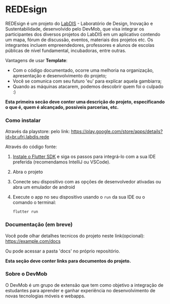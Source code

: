 # REDEsign
 
  REDEsign é um projeto do [LabDIS](http://lidis.ufrj.br/) - Laboratório de Design, Inovação e Sustentabilidade, desenvolvido pelo DevMob, que visa integrar os participantes dos diversos projetos do LabDIS em um aplicativo contendo um mapa, fórum de discussão, eventos, materiais dos projetos etc. Os integrantes incluem empreendedores, professores e alunos de escolas públicas de nível fundamental, incubadoras, entre outras. 
	
  Vantagens de usar **Template**:
  * Com o código documentado, ocorre uma melhoria na organização, apresentação e desenvolvimento do projeto;
  * Você se comunica com seu futuro 'eu' para explicar aquela gambiarra;
  * Quando as máquinas atacarem, podemos descobrir quem foi o culpado :)
		
  **Esta primeira secão deve conter uma descrição do projeto, especificando o que é, quem é alcançado, possíveis parcerias, etc.**
		
### Como instalar

  Através da playstore: pelo link: https://play.google.com/store/apps/details?id=br.ufrj.labdis.rede
	
  Através do código fonte:
  
  1. [Instale o Flutter SDK](https://flutter.io/docs/get-started/install) e siga os passos para integrá-lo com a sua IDE preferida (recomendamos IntelliJ ou VSCode).
  
  2. Abra o projeto
  
  3. Conecte seu dispositivo com as opções de desenvolvedor ativadas ou abra um emulador de android
  
  4. Execute o app no seu dispositivo usando o `run` da sua IDE ou o comando o terminal:
	
        `flutter run`
		
    
### Documentação (em breve)

  Você pode olhar detalhes tecnicos do projeto neste link(opcional): https://example.com/docs
	
  Ou pode acessar a pasta 'docs' no próprio repositório.
	
  **Esta seção deve conter links para documentos do projeto.**
	
	
### Sobre o DevMob

  O DevMob é um grupo de extensão que tem como objetivo a integração de estudantes para aprender e ganhar experiência no desenvolvimento de novas tecnologias móveis e webapps.
